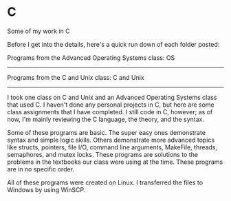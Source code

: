 # C
Some of my work in C

Before I get into the details, here's a quick run down of each folder posted:

Programs from the Advanced Operating Systems class: OS
******************************************************

Programs from the C and Unix class: C and Unix
******************************************************

I took one class on C and Unix and an Advanced Operating Systems class that used C. I haven't done any personal projects in C, but here are some class assignments that I have completed. I still code in C, however; as of now, I'm mainly reviewing the C language, the theory, and the syntax. 

Some of these programs are basic. The super easy ones demonstrate syntax and simple logic skills. Others demonstrate more advanced topics like structs, pointers, file I/O, command line arguments, MakeFile, threads, semaphores, and mutex locks. These programs are solutions to the problems in the textbooks our class were using at the time. These programs are in no specific order.

All of these programs were created on Linux. I transferred the files to Windows by using WinSCP.
